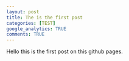 ```yaml
---
layout: post
title: The is the first post
categories: [TEST]
google_analytics: TRUE
comments: TRUE
---
```


Hello this is the first post on this github pages.

